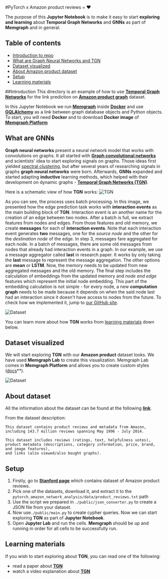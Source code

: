 #PyTorch x Amazon product reviews = :heart:

The purpose of this **Jupyter Notebook** is to make it easy to start **exploring and learning**
about **Temporal Graph Networks** and **GNNs** as part of **Memgraph** and in general.


## Table of contents
 * [Introduction to repo](#introduction)
 * [What are Graph Neural Networks and TGN](#what-are-gnns)
 * [Dataset visualized](#dataset-visualized)
 * [About Amazon product dataset](#about-dataset)
 * [Setup](#setup)
 * [Learning materials](#learning-materials)

##Introduction
This directory is an example of how to use **[Temporal Graph Networks](https://memgraph.com/docs/mage/query-modules/python/tgn)** for the
link prediction on **[Amazon product graph](http://snap.stanford.edu/data/amazon/productGraph/)** dataset.

In this Jupyter Notebook  we run **[Memgraph](https://memgraph.com/docs/memgraph/)** inside 
**[Docker](https://www.docker.com/)** and use **[GQLAlchemy](https://memgraph.com/docs/gqlalchemy/)** as a link between 
graph database objects and Python objects. To start, you will need **Docker** and to download 
**Docker image** of **[Memgraph Platform](https://memgraph.com/download)**


## What are GNNs
**Graph neural networks** present a neural network model that works with convolutions on graphs. It all started
with **[Graph convolutional networks](https://arxiv.org/abs/1609.02907)** and scientists' idea to start exploring signals on graphs.
Those ideas first yielded [spectral clustering](https://arxiv.org/pdf/0711.0189.pdf), 
but after several years of researching signals in graphs **graph neural networks** were born.
Afterwards, **GNNs** expanded and started adapting **inductive** learning methods, which helped with their development on dynamic graphs - 
**[Temporal Graph Networks (TGN)](https://towardsdatascience.com/temporal-graph-networks-ab8f327f2efe)**.

Here is a schematic view of how **TGN** works:
![TGN](images/tgn.png)

As you can see, the process uses batch processing. In this image, we presented how the edge prediction task works
with **interaction events** as the main building block of **TGN**. Interaction event is an another name for the creation of an edge
between two nodes. After a batch is full, we extract features from nodes and edges. From those features and old memory, we 
create **messages** for each of **interaction events**. Note that each interaction event generates **two** messages, one
for the *source node* and the other for the *destination node* of the edge. In step 3, messages fare aggregated for each node. In a batch 
of messages, there are some old messages from nodes that already had interaction events in a graph. In our example, we use
a message aggregator called **last** in research paper. It works by only taking the **last** message to represent the  message aggregation.
The other options are **mean** or **LSTM**. Now, the memory needs to be updated from new aggregated messages and the old memory.
The final step includes the calculation of embeddings from the updated memory and *node and edge* features which represent the initial node embedding. This part of the embedding calculation is not simple - for every node, a new 
**computation graph** needs to be made because it depends on when the said node last had an interaction since it doesn't have access to nodes from the future. To check how we implemented it, jump to [our GitHub site](https://github.com/memgraph/mage).

![Dataset](images/temporal-computation-graph.png)

You can learn more about how **TGN** works from [learning materials](#learning-materials) down below.

## Dataset visualized
We will start exploring **TGN** with our **Amazon product** dataset looks. We have used **Memgraph Lab** to create
this visualization. Memgraph Lab comes in **Memgraph Platform** and allows you to create custom styles ([docs](https://memgraph.com/docs/memgraph-lab/)**).

![Dataset](images/amazon-user-item-dataset.png)


## About dataset
All the information about the dataset can be found at the following **[link](http://snap.stanford.edu/data/amazon/productGraph/)**.

From the dataset description: 
```plaintext
This dataset contains product reviews and metadata from Amazon, 
including 143.7 million reviews spanning May 1996 - July 2014.

This dataset includes reviews (ratings, text, helpfulness votes), 
product metadata (descriptions, category information, price, brand, and image features), 
and links (also viewed/also bought graphs).
```

## Setup
1. Firstly, go to **[Stanford page](http://snap.stanford.edu/data/amazon/)** which contains dataset of Amazon product reviews.
2. Pick one of the datasets, download it, and extract it to the `pytorch_amazon_network_analysis/data/product_reviews.txt` path
3. Use the script we prepared in `./public/json_converter.py` to create a JSON file from your dataset. 
4. Now use`./public/main.py` to create cypher queries. Now we can start exploring **TGN** as part of **Jupyter Notebook**.
5. Open **Jupyter Lab** and run the cells. **Memgraph** should be up and running in order for all cells to be successfully run.

## Learning materials
If you wish to start exploring about **TGN**, you can read one of the following:
* read a paper about **[TGN](https://arxiv.org/pdf/2006.10637.pdf)**
* watch a video explanation about **[TGN](https://www.youtube.com/watch?v=0tw66aTfWaI&t=1s)**
